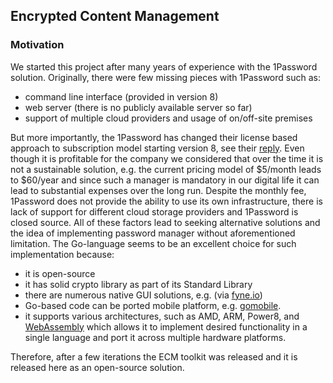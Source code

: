 ## Encrypted Content Management

### Motivation
We started this project after many years of experience with the 1Password solution. Originally, there were few missing pieces with 1Password such as: 
- command line interface (provided in version 8)
- web server (there is no publicly available server so far)
- support of multiple cloud providers and usage of on/off-site premises

But more importantly, the 1Password has changed their license based approach to subscription model starting version 8, see their [reply](https://1password.community/discussion/133705/does-1password8-support-non-subscription-mode/p1?new=1). Even though it is profitable for the company we considered that over the time it is not a sustainable solution, e.g. the current pricing model of $5/month leads to $60/year and since such a manager is mandatory in our digital life it can lead to substantial expenses over the long run. Despite the monthly fee, 1Password does not provide the ability to use its own infrastructure, there is lack of support for different cloud storage providers and 1Password is closed source. All of these factors lead to seeking alternative solutions and the idea of implementing password manager without aforementioned limitation. The Go-language seems to be an excellent choice for such implementation because:
- it is open-source
- it has solid crypto library as part of its Standard Library
- there are numerous native GUI solutions, e.g.
(via [fyne.io](https://fyne.io/))
- Go-based code can be ported mobile platform, e.g.  [gomobile](https://pkg.go.dev/golang.org/x/mobile/cmd/gomobile).
- it supports various architectures, such as AMD, ARM, Power8, and [WebAssembly](https://www.wikiwand.com/en/WebAssembly) which allows it to implement desired functionality in a single language and port it across multiple hardware platforms.

Therefore, after a few iterations the ECM toolkit was released and it is released here as an open-source solution.
